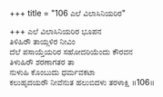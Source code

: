 +++
title = "106 ಎಲೆ ವಿಲಾಸಿನಿಯರಿರ"

+++
ಎಲೆ ವಿಲಾಸಿನಿಯರಿರ ಭೂಪನ   
ತಿಳಿಹಿರೌ ತಾಯ್ಗಳಿರ ನೀವಿಂ  
ದೆಲೆ ಪಸಾಯ್ತೆಯರಿರ ಸಹೋದರಿಯೆಂದು ಕೌರವನ  
ತಿಳುಹಿರೌ ಶರಣಾಗತರ ತಾ  
ನುಳುಹಿ ಕೊಂಬುದು ಧರ್ಮವಕಟಾ   
ಕಲುಹೃದಯರೌ ನೀವೆನುತ ಹಲುಬಿದಳು ತರಳಾಕ್ಷಿ    ॥106॥